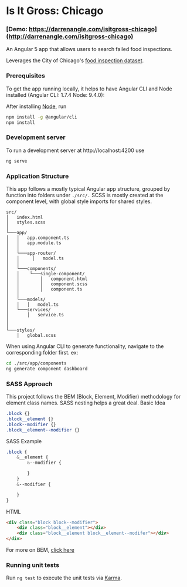 # Is It Gross: Chicago

### [Demo: https://darrenangle.com/isitgross-chicago](http://darrenangle.com/isitgross-chicago)

An Angular 5 app that allows users to search failed food inspections.

Leverages the City of Chicago's [food inspection dataset](https://data.cityofchicago.org/Health-Human-Services/Food-Inspections/4ijn-s7e5/data). 

### Prerequisites
To get the app running locally, it helps to have Angular CLI and Node installed (Angular CLI: 1.7.4 Node: 9.4.0):

After installing [Node](https://nodejs.org/en/), run 
```bash
npm install -g @angular/cli
npm install
```
### Development server

To run a development server at http://localhost:4200 use
```bash
ng serve
```

### Application Structure
This app follows a mostly typical Angular app structure, grouped by function into folders under `./src/.` 
SCSS is mostly created at the component level, with global style imports for shared styles.


```
src/
│   index.html
│   styles.scss  
│
└───app/
│   │   app.component.ts
│   │   app.module.ts
│   │
│   └───app-router/
│   │     │   model.ts
│   │
│   └───components/
│   │    └───single-component/
│   │        │   component.html
│   │        │   component.scss
│   │        │   component.ts
│   │           
│   └───models/
│   │   │   model.ts
│   └───services/
│       │   service.ts
│   
│   
└───styles/
    │   global.scss
```

When using Angular CLI to generate functionality, navigate to the corresponding folder first. ex:
```bash
cd ./src/app/components
ng generate component dashboard
```

### SASS Approach
This project follows the BEM (Block, Element, Modifier) methodology for element class names. SASS nesting helps a great deal. 
Basic Idea
```css
.block {} 
.block__element {} 
.block--modifier {} 
.block__element--modifier {} 
```
SASS Example
```scss
.block {
    &__element {
        &--modifier {

        }
    }
    &--modifier {

    } 
} 
```
HTML
```html
<div class="block block--modifier">
    <div class="block__element"></div>
    <div class="block__element block__element--modifer"></div>
</div>
```


For more on BEM, [click here](https://en.bem.info/methodology/quick-start/)

### Running unit tests

Run `ng test` to execute the unit tests via [Karma](https://karma-runner.github.io).



